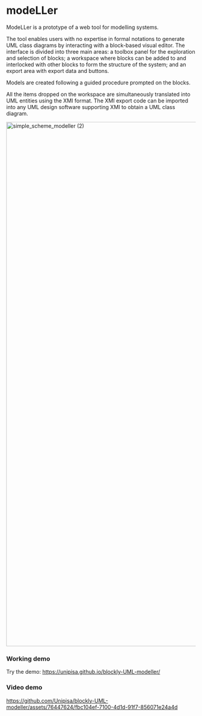# modeLLer

ModeLLer is a prototype of a web tool for modelling systems. 

The tool enables users with no expertise in formal notations to generate UML class diagrams by interacting with a block-based visual editor. The interface is divided into three main areas: a toolbox panel for the exploration and selection of blocks; a workspace where blocks can be added to and interlocked with other blocks to form the structure of the system; and an export area with export data and buttons.

Models are created following a guided procedure prompted on the blocks.

All the items dropped on the workspace are simultaneously translated into UML entities using the XMI format. The XMI export code can be  imported into any UML design software supporting XMI to obtain a UML class diagram.

<img width="1392" alt="simple_scheme_modeller (2)" src="https://github.com/Unipisa/blockly-UML-modeller/assets/76447624/2005c85c-fbd1-4018-96b7-5d38c7f917d2">

<h3>Working demo</h3>

Try the demo: <https://unipisa.github.io/blockly-UML-modeller/>


<h3>Video demo</h3

https://github.com/Unipisa/blockly-UML-modeller/assets/76447624/fbc104ef-7100-4d1d-91f7-856071e24a4d

